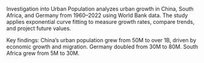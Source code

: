 Investigation into Urban Population analyzes urban growth in China, South Africa, and Germany from 1960–2022 using World Bank data. The study applies exponential curve fitting to measure growth rates, compare trends, and project future values.

Key findings:
China’s urban population grew from 50M to over 1B, driven by economic growth and migration.
Germany doubled from 30M to 80M.
South Africa grew from 5M to 30M.
